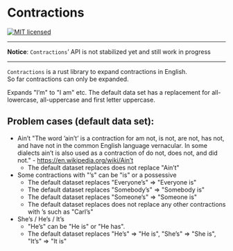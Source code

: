 
# Contractions

[![MIT licensed][mit-badge]][mit-url]

---

**Notice**: `Contractions`’ API is not stabilized yet and still work in progress

---

`Contractions` is a rust library to expand contractions in English.  
So far contractions can only be expanded.

Expands "I’m" to "I am" etc.
The default data set has a replacement for all-lowercase, all-uppercase and first letter uppercase.

## Problem cases (default data set):
- Ain’t
  "The word ’ain’t’ is a contraction for am not, is not, are not, has not, and have not in the common English language vernacular. In some dialects ain’t is also used as a contraction of do not, does not, and did not." - https://en.wikipedia.org/wiki/Ain’t  
  - The default dataset replaces does not replace "Ain’t"
- Some contractions with "’s" can be "is" or a possessive
  - The default dataset replaces "Everyone’s" => "Everyone is"
  - The default dataset replaces "Somebody’s" => "Somebody is"
  - The default dataset replaces "Someone’s" => "Someone is"
  - The default dataset replaces does not replace any other contractions with ’s such as "Carl’s"
- She’s / He’s / It’s
  - "He’s" can be "He is" or "He has".
  - The default dataset replaces "He’s" => "He is", "She’s" => "She is", "It’s" => "It is"

[mit-url]: LICENSE
[mit-badge]: https://img.shields.io/badge/license-MIT-blue.svg
